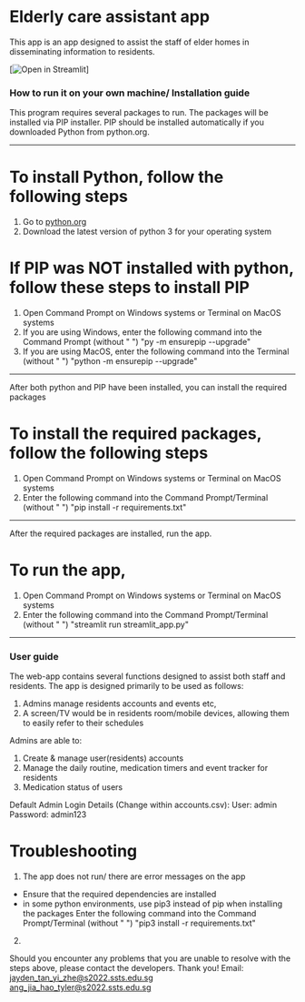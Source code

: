 # Elderly care assistant app

This app is an app designed to assist the staff of elder homes in disseminating information to residents.



[![Open in Streamlit](https://alzheimerapp.streamlit.app/)]




### How to run it on your own machine/ Installation guide
This program requires several packages to run. 
The packages will be installed via PIP installer.
PIP should be installed automatically if you downloaded Python from python.org.

---------------------------------------------------------------------------------------------------------------------------

# To install Python, follow the following steps 
1. Go to [python.org](https://www.python.org/downloads/)
2. Download the latest version of python 3 for your operating system

# If PIP was NOT installed with python, follow these steps to install PIP
1. Open Command Prompt on Windows systems or Terminal on MacOS systems
2. If you are using Windows, enter the following command into the Command Prompt (without " ")
   "py -m ensurepip --upgrade"
2. If you are using MacOS, enter the following command into the Terminal (without " ")
   "python -m ensurepip --upgrade"

---------------------------------------------------------------------------------------------------------------------------
After both python and PIP have been installed, you can install the required packages
# To install the required packages, follow the following steps

1. Open Command Prompt on Windows systems or Terminal on MacOS systems
2. Enter the following command into the Command Prompt/Terminal (without " ")
   "pip install -r requirements.txt"

---------------------------------------------------------------------------------------------------------------------------
After the required packages are installed, run the app.
# To run the app, 

1. Open Command Prompt on Windows systems or Terminal on MacOS systems
2. Enter the following command into the Command Prompt/Terminal (without " ")
   "streamlit run streamlit_app.py"

---------------------------------------------------------------------------------------------------------------------------

### User guide
The web-app contains several functions designed to assist both staff and residents. The app is designed primarily to be used as follows:
1. Admins manage residents accounts and events etc, 
2. A screen/TV would be in residents room/mobile devices, allowing them to easily refer to their schedules


Admins are able to:
1. Create & manage user(residents) accounts
2. Manage the daily routine, medication timers and event tracker for residents
3. Medication status of users

Default Admin Login Details (Change within accounts.csv):
User: admin
Password: admin123


















# Troubleshooting #
1. The app does not run/ there are error messages on the app
- Ensure that the required dependencies are installed
- in some python environments, use pip3 instead of pip when installing the packages
   Enter the following command into the Command Prompt/Terminal (without " ")
   "pip3 install -r requirements.txt"

2. 


Should you encounter any problems that you are unable to resolve with the steps above, please contact the developers. Thank you!
Email: 
jayden_tan_yi_zhe@s2022.ssts.edu.sg
ang_jia_hao_tyler@s2022.ssts.edu.sg

